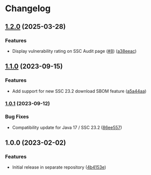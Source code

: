 # Changelog

## [1.2.0](https://github.com/fortify/fortify-ssc-parser-debricked-cyclonedx/compare/v1.1.0...v1.2.0) (2025-03-28)


### Features

* Display vulnerability rating on SSC Audit page ([#8](https://github.com/fortify/fortify-ssc-parser-debricked-cyclonedx/issues/8)) ([a38eeac](https://github.com/fortify/fortify-ssc-parser-debricked-cyclonedx/commit/a38eeac2bc9689488be61a0ed94a65a2bc2355da))

## [1.1.0](https://www.github.com/fortify/fortify-ssc-parser-debricked-cyclonedx/compare/v1.0.1...v1.1.0) (2023-09-15)


### Features

* Add support for new SSC 23.2 download SBOM feature ([a5a44aa](https://www.github.com/fortify/fortify-ssc-parser-debricked-cyclonedx/commit/a5a44aa1c3a4bd39be427626e1aa084bee76bbc5))

### [1.0.1](https://www.github.com/fortify/fortify-ssc-parser-debricked-cyclonedx/compare/v1.0.0...v1.0.1) (2023-09-12)


### Bug Fixes

* Compatibility update for Java 17 / SSC 23.2 ([86ee557](https://www.github.com/fortify/fortify-ssc-parser-debricked-cyclonedx/commit/86ee557d215b9622c3dcf8e2e87c80b01ae4e99e))

## 1.0.0 (2023-02-02)


### Features

* Initial release in separate repository ([4b4153e](https://www.github.com/fortify-ps/fortify-ssc-parser-debricked-cyclonedx/commit/4b4153e8e16d0fbb735d981e2911885551446c4e))
